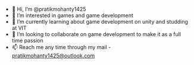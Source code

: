 - 👋 Hi, I’m @pratikmohanty1425
- 👀 I’m interested in games and game development
- 🌱 I’m currently learning about game development on unity and studding at VIT
- 💞️ I’m looking to collaborate on game development to make it as a full time passion
- 📫 Reach me any time through my mail - pratikmohanty1425@outlook.com

<!---
pratikmohanty1425/pratikmohanty1425 is a ✨ special ✨ repository because its `README.md` (this file) appears on your GitHub profile.
You can click the Preview link to take a look at your changes.
--->
